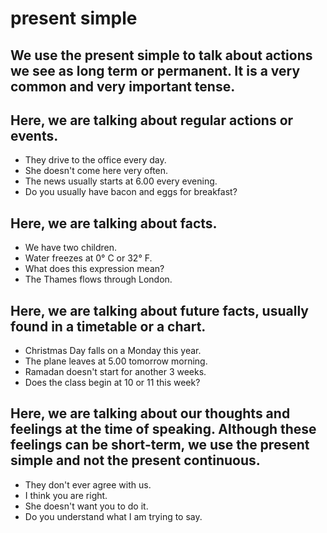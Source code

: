 # present simple


## We use the present simple to talk about actions we see as long term or permanent. It is a very common and very important tense. 


## Here, we are talking about regular actions or events. 

* They drive to the office every day. 
* She doesn't come here very often. 
* The news usually starts at 6.00 every evening. 
* Do you usually have bacon and eggs for breakfast?


## Here, we are talking about facts. 
* We have two children. 
* Water freezes at 0° C or 32° F. 
* What does this expression mean? 
* The Thames flows through London. 


## Here, we are talking about future facts, usually found in a timetable or a chart. 
* Christmas Day falls on a Monday this year. 
* The plane leaves at 5.00 tomorrow morning. 
* Ramadan doesn't start for another 3 weeks. 
* Does the class begin at 10 or 11 this week?


## Here, we are talking about our thoughts and feelings at the time of speaking. Although these feelings can be short-term, we use the present simple and not the present continuous. 
* They don't ever agree with us. 
* I think you are right. 
* She doesn't want you to do it. 
* Do you understand what I am trying to say.

